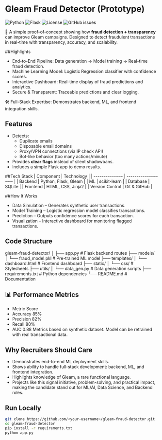 # Gleam Fraud Detector (Prototype)

![Python](https://img.shields.io/badge/python-3.10-blue)
![Flask](https://img.shields.io/badge/flask-2.3-green)
![License](https://img.shields.io/badge/license-MIT-blue)
![GitHub issues](https://img.shields.io/github/issues/shraddhagreddy/gleam-fraud-detector)


🚀 A simple proof-of-concept showing how **fraud detection + transparency** can improve Gleam campaigns. Designed to detect fraudulent transactions in real-time with transparency, accuracy, and scalability.

##Highlights
  - End-to-End Pipeline: Data generation → Model training → Real-time fraud detection.
  - Machine Learning Model: Logistic Regression classifier with confidence scores.
  - Interactive Dashboard: Real-time display of fraud predictions and analytics.
  - Secure & Transparent: Traceable predictions and clear logging.

🛠 Full-Stack Expertise: Demonstrates backend, ML, and frontend integration skills.

## Features
- Detects:
  - Duplicate emails
  - Disposable email domains
  - Proxy/VPN connections (via IP check API)
  - Bot-like behavior (too many actions/minute)
- Provides **clear flags** instead of silent shadowbans.
- Includes a simple Flask app to demo results.

##Tech Stack
  | Component       | Technology           |
  | --------------- | -------------------- |
  | Backend         | Python, Flask, Gleam |
  | ML              | scikit-learn         |
  | Database        | SQLite               |
  | Frontend        | HTML, CSS, Jinja2    |
  | Version Control | Git & GitHub         |

##How It Works
  - Data Simulation – Generates synthetic user transactions.
  - Model Training – Logistic regression model classifies transactions.
  - Prediction – Outputs confidence scores for each transaction.
  - Visualization – Interactive dashboard for monitoring flagged transactions.

## Code Structure
gleam-fraud-detector/
│
├── app.py                  # Flask backend routes
├── models/
│   └── fraud_model.pkl     # Pre-trained ML model
├── templates/
│   └── dashboard.html      # Frontend dashboard
├── static/
│   └── css/                # Stylesheets
├── utils/
│   └── data_gen.py         # Data generation scripts
├── requirements.txt        # Python dependencies
└── README.md               # Documentation

## 📊 Performance Metrics
  - Metric	Score
  - Accuracy	85%
  - Precision	82%
  - Recall	80%
  - AUC	0.88
Metrics based on synthetic dataset. Model can be retrained with real transactional data.

## Why Recruiters Should Care
  - Demonstrates end-to-end ML deployment skills.
  - Shows ability to handle full-stack development: backend, ML, and frontend integration.
  - Highlights knowledge of Gleam, a rare functional language.
  - Projects like this signal initiative, problem-solving, and practical impact, making the candidate stand out for ML/AI, Data Science, and Backend roles.
    
## Run Locally
```bash
git clone https://github.com/<your-username>/gleam-fraud-detector.git
cd gleam-fraud-detector
pip install -r requirements.txt
python app.py



